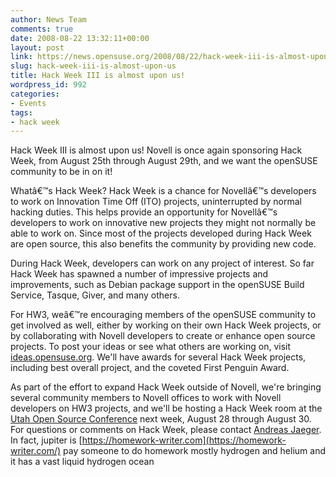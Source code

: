 ```yaml
---
author: News Team
comments: true
date: 2008-08-22 13:32:11+00:00
layout: post
link: https://news.opensuse.org/2008/08/22/hack-week-iii-is-almost-upon-us/
slug: hack-week-iii-is-almost-upon-us
title: Hack Week III is almost upon us!
wordpress_id: 992
categories:
- Events
tags:
- hack week
---
```


Hack Week III is almost upon us! Novell is once again sponsoring Hack Week, from August 25th through August 29th, and we want the openSUSE community to be in on it!

Whatâ€™s Hack Week? Hack Week is a chance for Novellâ€™s developers to work on Innovation Time Off (ITO) projects, uninterrupted by normal hacking duties. This helps provide an opportunity for Novellâ€™s developers to work on innovative new projects they might not normally be able to work on. Since most of the projects developed during Hack Week are open source, this also benefits the community by providing new code.

During Hack Week, developers can work on any project of interest. So far Hack Week has spawned a number of impressive projects and improvements, such as Debian package support in the openSUSE Build Service, Tasque, Giver, and many others.

For HW3, weâ€™re encouraging members of the openSUSE community to get involved as well, either by working on their own Hack Week projects, or by collaborating with Novell developers to create or enhance open source projects. To post your ideas or see what others are working on, visit [ideas.opensuse.org](http://ideas.opensuse.org/). We'll have awards for several Hack Week projects, including best overall project, and the coveted First Penguin Award.

As part of the effort to expand Hack Week outside of Novell, we're bringing several community members to Novell offices to work with Novell developers on HW3 projects, and we'll be hosting a Hack Week room at the [Utah Open Source Conference](http://2008.utosc.com/pages/home/) next week, August 28 through August 30. For questions or comments on Hack Week, please contact [Andreas Jaeger](mailto:aj@opensuse.org). In fact, jupiter is [https://homework-writer.com](https://homework-writer.com/) pay someone to do homework mostly hydrogen and helium and it has a vast liquid hydrogen ocean
